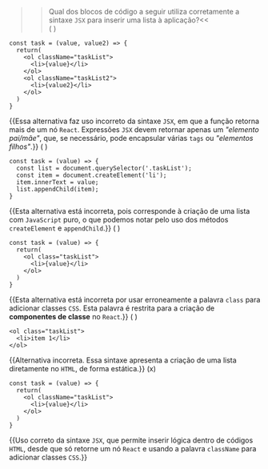 >>Qual dos blocos de código a seguir utiliza corretamente a sintaxe `JSX` para inserir uma lista à aplicação?<<  
( )  
```
const task = (value, value2) => {
  return(
    <ol className="taskList">
      <li>{value}</li>
    </ol>
    <ol className="taskList2">
      <li>{value2}</li>
    </ol>
  )
}  
```  
{{Essa alternativa faz uso incorreto da sintaxe `JSX`, em que a função retorna mais de um nó `React`. Expressões `JSX` devem retornar apenas um *"elemento pai/mãe"*, que, se necessário, pode encapsular várias `tags` ou *"elementos filhos"*.}}
( )  
```
const task = (value) => {
  const list = document.querySelector('.taskList');
  const item = document.createElement('li');
  item.innerText = value;
  list.appendChild(item);
}
```  
{{Esta alternativa está incorreta, pois corresponde à criação de uma lista com `JavaScript` puro, o que podemos notar pelo uso dos métodos `createElement` e `appendChild`.}}
( )  
```
const task = (value) => {
  return(
    <ol class="taskList">
      <li>{value}</li>
    </ol>
  )
}
```  
{{Esta alternativa está incorreta por usar erroneamente a palavra `class` para adicionar classes `CSS`. Esta palavra é restrita para a criação de **componentes de classe** no `React`.}}
( )  
```
<ol class="taskList">
  <li>item 1</li>
</ol>
```  
{{Alternativa incorreta. Essa sintaxe apresenta a criação de uma lista diretamente no `HTML`, de forma estática.}}
(x)  
```  
const task = (value) => {
  return(
    <ol className="taskList">
      <li>{value}</li>
    </ol>
  )
}
```  
{{Uso correto da sintaxe `JSX`, que permite inserir lógica dentro de códigos `HTML`, desde que só retorne um nó `React` e usando a palavra `className` para adicionar classes `CSS`.}}